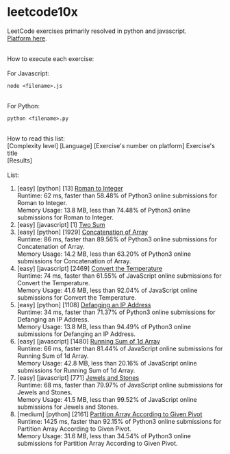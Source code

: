 # leetcode10x

LeetCode exercises primarily resolved in python and javascript.
<br>[Platform here](https://leetcode.com/problemset/all/).

<br> How to execute each exercise:
<br>
<br> For Javascript:

```
node <filename>.js
```

<br> For Python:

```
python <filename>.py
```

<br>How to read this list:
<br>[Complexity level] [Language] [Exercise's number on platform] Exercise's title
<br> [Results]
<br><br>List:

1. [easy] [python] [13] [Roman to Integer](https://leetcode.com/problems/roman-to-integer/)
   <br> Runtime: 62 ms, faster than 58.48% of Python3 online submissions for Roman to Integer.
   <br> Memory Usage: 13.8 MB, less than 74.48% of Python3 online submissions for Roman to Integer.
2. [easy] [javascript] [1] [Two Sum](https://leetcode.com/problems/two-sum/)
3. [easy] [python] [1929] [Concatenation of Array](https://leetcode.com/problems/concatenation-of-array/)
   <br>Runtime: 86 ms, faster than 89.56% of Python3 online submissions for Concatenation of Array.
   <br>Memory Usage: 14.2 MB, less than 63.20% of Python3 online submissions for Concatenation of Array.
4. [easy] [javascript] [2469] [Convert the Temperature](https://leetcode.com/problems/convert-the-temperature/)
   <br>Runtime: 74 ms, faster than 61.55% of JavaScript online submissions for Convert the Temperature.
   <br>Memory Usage: 41.6 MB, less than 92.04% of JavaScript online submissions for Convert the Temperature.
5. [easy] [python] [1108] [Defanging an IP Address](https://leetcode.com/problems/defanging-an-ip-address/)
   <br>Runtime: 34 ms, faster than 71.37% of Python3 online submissions for Defanging an IP Address.
   <br>Memory Usage: 13.8 MB, less than 94.49% of Python3 online submissions for Defanging an IP Address.
6. [easy] [javascript] [1480] [Running Sum of 1d Array](https://leetcode.com/problems/running-sum-of-1d-array/)
   <br>Runtime: 66 ms, faster than 81.44% of JavaScript online submissions for Running Sum of 1d Array.
   <br>Memory Usage: 42.8 MB, less than 20.16% of JavaScript online submissions for Running Sum of 1d Array.
7. [easy] [javascript] [771] [Jewels and Stones](https://leetcode.com/problems/jewels-and-stones/)
   <br>Runtime: 68 ms, faster than 79.97% of JavaScript online submissions for Jewels and Stones.
   <br>Memory Usage: 41.5 MB, less than 99.52% of JavaScript online submissions for Jewels and Stones.
8. [medium] [python] [2161] [Partition Array According to Given Pivot](https://leetcode.com/problems/partition-array-according-to-given-pivot)
   <br>Runtime: 1425 ms, faster than 92.15% of Python3 online submissions for Partition Array According to Given Pivot.
   <br>Memory Usage: 31.6 MB, less than 34.54% of Python3 online submissions for Partition Array According to Given Pivot.
